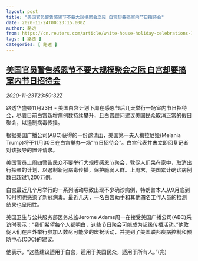 ```yaml
---
layout: post
title: "美国官员警告感恩节不要大规模聚会之际 白宫却要搞室内节日招待会"
date: 2020-11-24T00:23:15.000Z
author: 路透
from: https://cn.reuters.com/article/white-house-holiday-celebrations-1123-mo-idCNKBS28336F
tags: [ 路透 ]
categories: [ 路透 ]
---
```

<!--1606177395000-->
[美国官员警告感恩节不要大规模聚会之际 白宫却要搞室内节日招待会](https://cn.reuters.com/article/white-house-holiday-celebrations-1123-mo-idCNKBS28336F)
------

<div>
<div><i>2020-11-23T23:59:32Z</i></div><p>路透华盛顿11月23日 - 美国白宫计划下周在感恩节后几天举行一场室内节日招待会，尽管目前白宫新增病例数持续攀升，且白宫顾问建议美国民众取消正常的假日聚会，以遏制病毒传播。</p><p>根据美国广播公司(ABC)获得的一份邀请函，美国第一夫人梅拉尼娅(Melania Trump)将于11月30日在白宫举办一场“节日招待会”。白宫代表并未立即回复记者对该报导的置评请求。</p><p>美国官员上周四警告民众不要举行大规模感恩节聚会，敦促人们呆在家中，取消出行探亲的计划，以遏制新冠病毒传播，保护脆弱人群。上周末，美国累计确诊病例数已超过1,200万例。</p><p>白宫最近几个月举行的一系列活动导致出现不少确诊病例，特朗普本人从9月底到10月初也感染了新冠病毒。最近几天，一名白宫助手和其他四名工作人员的检测结果也呈阳性。</p><p>美国卫生与公共服务部医务总监Jerome Adams周一在接受美国广播公司(ABC)采访时表示：“我们希望每个人都明白，这些节日聚会可能成为超级传播活动。”他敦促人们在户外举行参加人数尽可能少的庆祝活动，并提到了美国联邦疾病控制和预防中心(CDC)的建议。</p><p>他表示，“这些建议适用于白宫，适用于美国民众，适用于所有人。”(完)</p>
</div>
